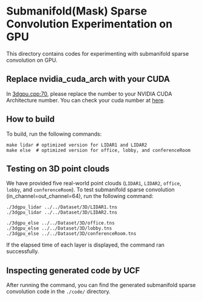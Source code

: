 # Submanifold(Mask) Sparse Convolution Experimentation on GPU
This directory contains codes for experimenting with submanifold sparse convolution on GPU. 

## Replace nvidia_cuda_arch with your CUDA

In [3dgpu.cpp:70](https://github.com/nullplay/Unified-Convolution-Framework/blob/d9fc39246fbe80b1a68e72d68b02cfb8863379fe/benchmark/submanifold_sparse_convolution/gpu/3dgpu.cpp#L70), please replace the number to your NVIDIA CUDA Architecture number. You can check your cuda number at [here](https://arnon.dk/matching-sm-architectures-arch-and-gencode-for-various-nvidia-cards/).

## How to build 
To build, run the following commands:

    make lidar # optimized version for LIDAR1 and LIDAR2
    make else  # optimized version for office, lobby, and conferenceRoom
    
## Testing on 3D point clouds
We have provided five real-world point clouds (`LIDAR1`, `LIDAR2`, `office`, `lobby`, and `conferenceRoom`).
To test submanifold sparse convolution (in_channel=out_channel=64), run the following command:

    ./3dgpu_lidar ../../Dataset/3D/LIDAR1.tns 
    ./3dgpu_lidar ../../Dataset/3D/LIDAR2.tns 
    
    ./3dgpu_else ../../Dataset/3D/office.tns 
    ./3dgpu_else ../../Dataset/3D/lobby.tns 
    ./3dgpu_else ../../Dataset/3D/conferenceRoom.tns 
    
If the elapsed time of each layer is displayed, the command ran successfully.

## Inspecting generated code by UCF
After running the command, you can find the generated submanifold sparse convolution code in the `./code/` directory.
